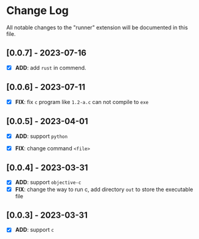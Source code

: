 # Change Log

All notable changes to the "runner" extension will be documented in this file.

## [0.0.7] - 2023-07-16

- [x] **ADD**: add `rust` in commend.

## [0.0.6] - 2023-07-11

- [x] **FIX**: fix `c` program like `1.2-a.c` can not compile to `exe`

## [0.0.5] - 2023-04-01

- [x] **ADD**: support `python`

- [x] **FIX**: change command `<file>`

## [0.0.4] - 2023-03-31

- [x] **ADD**: support `objective-c`
- [x] **FIX**: change the way to run c, add directory `out` to store the executable file

## [0.0.3] - 2023-03-31

- [x] **ADD**: support `c`
